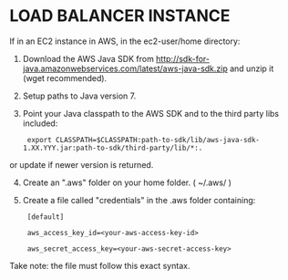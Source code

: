# LOAD BALANCER INSTANCE
If in an EC2 instance in AWS, in the ec2-user/home directory:
1) Download the AWS Java SDK from http://sdk-for-java.amazonwebservices.com/latest/aws-java-sdk.zip  and unzip it (wget recommended).

2) Setup paths to Java version 7.

3) Point your Java classpath to the AWS SDK and to the third party libs included:
  
        export CLASSPATH=$CLASSPATH:path-to-sdk/lib/aws-java-sdk-1.XX.YYY.jar:path-to-sdk/third-party/lib/*:.

  or update if newer version is returned.

4) Create an ".aws" folder on your home folder. ( ~/.aws/ )

5) Create a file called "credentials" in the .aws folder containing:

        [default]

        aws_access_key_id=<your-aws-access-key-id>

        aws_secret_access_key=<your-aws-secret-access-key>
  
Take note: the file must follow this exact syntax.

